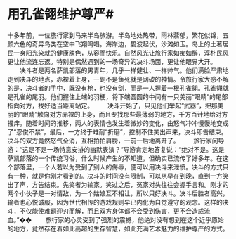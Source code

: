 # 用孔雀翎维护尊严#
十多年前，一位旅行家到马来半岛旅游。半岛地处热带，雨林蓊郁，繁花似锦，五颜六色的奇异鸟类在空中飞翔鸣唱。海岸边，碧波起伏，沙滩如玉。岛上的土著居民一身阳光染就的健康肤色，从容而快乐。自然风光让旅行家如痴如醉，淳朴民风更让他流连忘返。特别是偶然遇到的一场奇异的决斗场面，更让他眼界大开。 
　　决斗者是两名萨凯部落的男青年，几乎一样健壮、一样帅气。他们满脸严肃地走到决斗的地点，赤裸着上身，一副不是鱼死就是网破的神情。令旅行家大惑不解的是，决斗者的手中，既没有枪，也没有剑，而是一人握着一根孔雀翎。孔雀翎就是孔雀的尾羽。他们握住上端的羽梗，将下端圆圆的中间有一只美丽“眼睛”的尾部指向对方，找好适当距离站定。 
　　决斗开始了，只见他们举起“武器”，把那美丽的“眼睛”触向对方赤裸的上身，而且专找那些最薄弱的地方，千方百计地给对方搔痒。随着时间的推移，两人的表情也发生着微妙的变化，由怒气冲冲慢慢地变成了“忍俊不禁”，最后，一方终于难耐“折磨”，控制不住笑出声来，决斗即告结束。决斗的双方竟然怒气全消，互相拍拍肩膀，一前一后地离开了。 
　　旅行家问导游：“这是不是一场特意安排的幽默表演？”导游肯定地答复说：“绝对不是。这是萨凯部落的一个传统习俗，什么时候产生的不知道，但确实已流传了好多年。在这个部落里，一个人若以为受到了别人的侮辱，便可以用决斗来泄愤。决斗的方式只有一种，就是你刚才看到的。决斗的时间没有限制，可以从早在到晚，直到一方笑出了声，方告结束。先笑者为输家。笑过之后，冤家对头往往会握手言和。刚才的两个小伙子是一对情敌，为一个姑娘互不相让，所以只好决斗。决斗后胜者高兴，输者也心悦诚服，因为世代相传的游戏规则早已内化为自觉遵守的观念。这样的决斗，不仅能使难题迎刃而解，而且双方身体都不会受到伤害，更不会造成流血。”�� 
　　旅行家的心灵受到了强烈的震撼，他绝对没有想到在这个近乎原始的地方，竟然存在着如此高超的生存智慧，如此充满艺术魅力的维护尊严的方式。
  